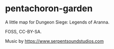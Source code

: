 # pentachoron-garden

A little map for Dungeon Siege: Legends of Aranna.

FOSS, CC-BY-SA.

Music by https://www.serpentsoundstudios.com
